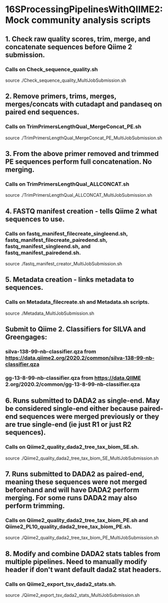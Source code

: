 # 16SProcessingPipelinesWithQIIME2: Mock community analysis scripts

## 1. Check raw quality scores, trim, merge, and concatenate sequences before Qiime 2 submission. 
### Calls on Check_sequence_quality.sh
source ./Check_sequence_quality_MultiJobSubmission.sh

## 2. Remove primers, trims, merges, merges/concats with cutadapt and pandaseq on paired end sequences.
### Calls on TrimPrimersLengthQual_MergeConcat_PE.sh 
source ./TrimPrimersLengthQual_MergeConcat_PE_MultiJobSubmission.sh

## 3. From the above primer removed and trimmed PE sequences perform full concatenation. No merging.
### Calls on TrimPrimersLengthQual_ALLCONCAT.sh
source ./TrimPrimersLengthQual_ALLCONCAT_MultiJobSubmission.sh

## 4. FASTQ manifest creation - tells Qiime 2 what sequences to use.
### Calls on fastq_manifest_filecreate_singleend.sh, fastq_manifest_filecreate_pairedend.sh, fastq_manifest_singleend.sh, and fastq_manifest_pairedend.sh.
source ./fastq_manifest_creator_MultiJobSubmission.sh

## 5. Metadata creation - links metadata to sequences. 
### Calls on Metadata_filecreate.sh and Metadata.sh scripts.
source ./Metadata_MultiJobSubmission.sh

## Submit to Qiime 2. Classifiers for SILVA and Greengages:
### silva-138-99-nb-classifier.qza from https://data.qiime2.org/2020.2/common/silva-138-99-nb-classifier.qza
### gg-13-8-99-nb-classifier.qza from https://data.QIIME 2.org/2020.2/common/gg-13-8-99-nb-classifier.qza

## 6. Runs submitted to DADA2 as single-end. May be considered single-end either because paired-end sequences were merged previously or they are true single-end (ie just R1 or just R2 sequences). 
### Calls on Qiime2_quality_dada2_tree_tax_biom_SE.sh.
source ./Qiime2_quality_dada2_tree_tax_biom_SE_MultiJobSubmission.sh

## 7. Runs submitted to DADA2 as paired-end, meaning these sequences were not merged beforehand and will have DADA2 perform merging. For some runs DADA2 may also perform trimming. 
### Calls on Qiime2_quality_dada2_tree_tax_biom_PE.sh and Qiime2_PL10_quality_dada2_tree_tax_biom_PE.sh.
source ./Qiime2_quality_dada2_tree_tax_biom_PE_MultiJobSubmission.sh

## 8. Modify and combine DADA2 stats tables from multiple pipelines. Need to manually modify header if don't want default dada2 stat headers. 
### Calls on Qiime2_export_tsv_dada2_stats.sh.
source ./Qiime2_export_tsv_dada2_stats_MultiJobSubmission.sh
